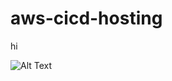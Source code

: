 # aws-cicd-hosting

hi

![Alt Text](https://github.com/nomy-nom/aws-cicd-hosting/raw/main/images/favicon.ico)
